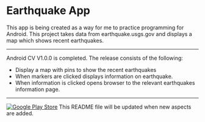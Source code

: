 Earthquake App
=====================

This app is being created as a way for me to practice programming for Android. This project takes data from earthquake.usgs.gov and 
displays a map which shows recent earthquakes.

---------------------------------------------------------------------------------

Android CV V1.0.0 is completed. The release consists of the following:

* Display a map with pins to show the recent earthquakes
* When markers are clicked displays information on earthquake.
* When information is clicked opens browser to the relevant earthquakes information page.

----------------------------------------------------------------------------------------------

[![Google Play Store](https://developer.android.com/images/brand/en_app_rgb_wo_45.png)](https://play.google.com/store/apps/details?id=com.martint.earthquakeapp)
This README file will be updated when new aspects are added.
